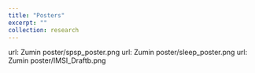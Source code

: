 ```yaml
---
title: "Posters"
excerpt: ""
collection: research
---
```


url: Zumin poster/spsp_poster.png
url: Zumin poster/sleep_poster.png
url: Zumin poster/IMSI_Draftb.png
